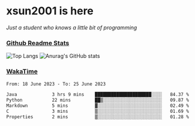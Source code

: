 # xsun2001 is here

*Just a student who knows a little bit of programming*

### [Github Readme Stats](https://github.com/anuraghazra/github-readme-stats)

![Top Langs](https://github-readme-stats.vercel.app/api/top-langs/?username=xsun2001&layout=compact&theme=radical) ![Anurag's GitHub stats](https://github-readme-stats.vercel.app/api?username=xsun2001&show_icons=true&theme=radical)

### [WakaTime](https://wakatime.com)

<!--START_SECTION:waka-->

```txt
From: 18 June 2023 - To: 25 June 2023

Java             3 hrs 9 mins    █████████████████████░░░░   84.37 %
Python           22 mins         ██▒░░░░░░░░░░░░░░░░░░░░░░   09.87 %
Markdown         5 mins          ▓░░░░░░░░░░░░░░░░░░░░░░░░   02.49 %
C                3 mins          ▒░░░░░░░░░░░░░░░░░░░░░░░░   01.69 %
Properties       2 mins          ▒░░░░░░░░░░░░░░░░░░░░░░░░   01.28 %
```

<!--END_SECTION:waka-->
